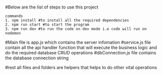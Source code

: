 #Below are the list of steps to use this project 

    commands
    1. npm install #to install all the required dependencies
    2. npm run start #to start the program
    3. npm run dev #to run the code on dev mode i.e code will run on nodemon 

#Main file is app.js which contains the server infomation 
#service.js file contain all the api handler function that will execute the business logic and do the required database CRUD operations
#dbConnection.js file contains the database connection string

#rest all files and folders are helpers that helps to do other vital operations 